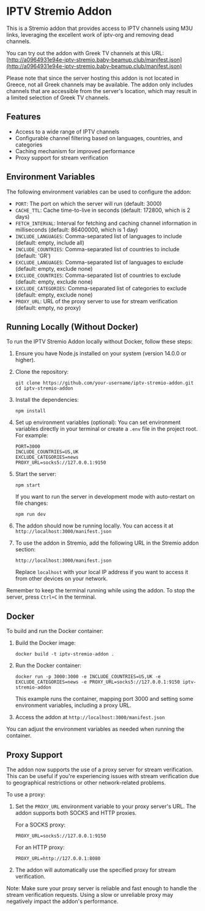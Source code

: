 # IPTV Stremio Addon

This is a Stremio addon that provides access to IPTV channels using M3U links, leveraging the excellent work of iptv-org and removing dead channels.

You can try out the addon with Greek TV channels at this URL:
[http://a0964931e94e-iptv-stremio.baby-beamup.club/manifest.json](http://a0964931e94e-iptv-stremio.baby-beamup.club/manifest.json)

Please note that since the server hosting this addon is not located in Greece, not all Greek channels may be available. The addon only includes channels that are accessible from the server's location, which may result in a limited selection of Greek TV channels.

## Features

- Access to a wide range of IPTV channels
- Configurable channel filtering based on languages, countries, and categories
- Caching mechanism for improved performance
- Proxy support for stream verification

## Environment Variables

The following environment variables can be used to configure the addon:

- `PORT`: The port on which the server will run (default: 3000)
- `CACHE_TTL`: Cache time-to-live in seconds (default: 172800, which is 2 days)
- `FETCH_INTERVAL`: Interval for fetching and caching channel information in milliseconds (default: 86400000, which is 1 day)
- `INCLUDE_LANGUAGES`: Comma-separated list of languages to include (default: empty, include all)
- `INCLUDE_COUNTRIES`: Comma-separated list of countries to include (default: 'GR')
- `EXCLUDE_LANGUAGES`: Comma-separated list of languages to exclude (default: empty, exclude none)
- `EXCLUDE_COUNTRIES`: Comma-separated list of countries to exclude (default: empty, exclude none)
- `EXCLUDE_CATEGORIES`: Comma-separated list of categories to exclude (default: empty, exclude none)
- `PROXY_URL`: URL of the proxy server to use for stream verification (default: empty, no proxy)

## Running Locally (Without Docker)

To run the IPTV Stremio Addon locally without Docker, follow these steps:

1. Ensure you have Node.js installed on your system (version 14.0.0 or higher).

2. Clone the repository:
   ```
   git clone https://github.com/your-username/iptv-stremio-addon.git
   cd iptv-stremio-addon
   ```

3. Install the dependencies:
   ```
   npm install
   ```

4. Set up environment variables (optional):
   You can set environment variables directly in your terminal or create a `.env` file in the project root. For example:
   ```
   PORT=3000
   INCLUDE_COUNTRIES=US,UK
   EXCLUDE_CATEGORIES=news
   PROXY_URL=socks5://127.0.0.1:9150
   ```

5. Start the server:
   ```
   npm start
   ```

   If you want to run the server in development mode with auto-restart on file changes:
   ```
   npm run dev
   ```

6. The addon should now be running locally. You can access it at `http://localhost:3000/manifest.json`

7. To use the addon in Stremio, add the following URL in the Stremio addon section:
   ```
   http://localhost:3000/manifest.json
   ```

   Replace `localhost` with your local IP address if you want to access it from other devices on your network.

Remember to keep the terminal running while using the addon. To stop the server, press `Ctrl+C` in the terminal.

## Docker

To build and run the Docker container:

1. Build the Docker image:
   ```
   docker build -t iptv-stremio-addon .
   ```

2. Run the Docker container:
   ```
   docker run -p 3000:3000 -e INCLUDE_COUNTRIES=US,UK -e EXCLUDE_CATEGORIES=news -e PROXY_URL=socks5://127.0.0.1:9150 iptv-stremio-addon
   ```

   This example runs the container, mapping port 3000 and setting some environment variables, including a proxy URL.

3. Access the addon at `http://localhost:3000/manifest.json`

You can adjust the environment variables as needed when running the container.

## Proxy Support

The addon now supports the use of a proxy server for stream verification. This can be useful if you're experiencing issues with stream verification due to geographical restrictions or other network-related problems.

To use a proxy:

1. Set the `PROXY_URL` environment variable to your proxy server's URL. The addon supports both SOCKS and HTTP proxies.

   For a SOCKS proxy:
   ```
   PROXY_URL=socks5://127.0.0.1:9150
   ```

   For an HTTP proxy:
   ```
   PROXY_URL=http://127.0.0.1:8080
   ```

2. The addon will automatically use the specified proxy for stream verification.

Note: Make sure your proxy server is reliable and fast enough to handle the stream verification requests. Using a slow or unreliable proxy may negatively impact the addon's performance.
